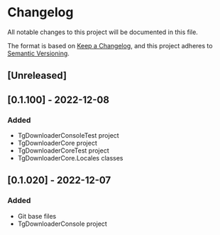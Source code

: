 # Changelog
All notable changes to this project will be documented in this file.

The format is based on [Keep a Changelog](https://keepachangelog.com/en/1.0.0/),
and this project adheres to [Semantic Versioning](https://semver.org/spec/v2.0.0.html).

## [Unreleased]

## [0.1.100] - 2022-12-08
### Added
- TgDownloaderConsoleTest project
- TgDownloaderCore project
- TgDownloaderCoreTest project
- TgDownloaderCore.Locales classes

## [0.1.020] - 2022-12-07
### Added
- Git base files
- TgDownloaderConsole project

